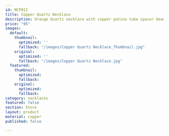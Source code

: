 ```yaml
---
id: NCP012
title: Copper Quartz Necklace
description: Orange Quartz necklace with copper patina tube spacer beads..
price: "95"
images:
  default:
    thumbnail:
      optimized: ''
      fallback: "/images/Copper Quartz Necklace_Thumbnail.jpg"
    original:
      optimized: ''
      fallback: "/images/Copper Quartz Necklace.jpg"
  featured:
    thumbnail:
      optimized: 
      fallback: 
    original:
      optimized: 
      fallback: 
category: necklaces
featured: false
section: Store
layout: product
material: copper
published: false

---
```

